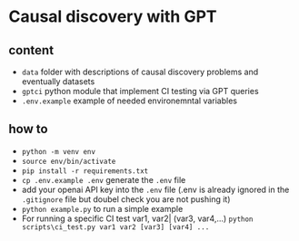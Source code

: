 # Causal discovery with GPT 


## content 

- `data` folder with descriptions of causal discovery problems and eventually datasets
- `gptci` python module that implement CI testing via GPT queries
- `.env.example` example of needed environemntal variables 


## how to 

- `python -m venv env`
- `source env/bin/activate` 
- `pip install -r requirements.txt` 
- `cp .env.example .env` generate the `.env` file 
- add your openai API key into the `.env` file (.env is already ignored in the `.gitignore` file but doubel check you are not pushing it) 
- `python example.py`  to run a simple example 
- For running a specific CI test var1, var2| (var3, var4,...) 
`python scripts\ci_test.py var1 var2 [var3] [var4] ...`




